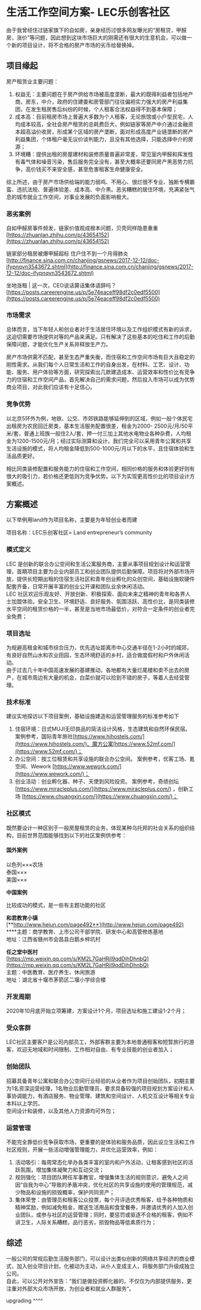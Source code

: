 # 生活工作空间方案- LEC乐创客社区

由于我曾经住过链家旗下的自如房，亲身经历过很多网友曝光的“房租贷，甲醛房，涨价”等问题，因此想到这块市场巨大的刚需还有很大的生意机会，可以做一个新的项目设计，将不合格的房产市场的劣币给替换掉。  


## 项目缘起

 房产租赁业主要问题：

1. 权益无：主要问题在于房产供给市场被高度垄断，最大的既得利益者包括地产商，房东，中介，政府的住建委和房管部门往往偏袒实力强大的房产利益集团，在发生租房售后纠纷的时候，个人租客合法权益得不到基本保障；
2. 成本高：目前租房市场上普遍大多数为个人租客，无论旅馆或小户型民宅，人均成本较高，全社会房产租赁的总耗费巨大，例如链家等房产中介通过金融资本超高溢价收房，形成某个区域的房产垄断，面对形成高度产业链垄断的房产利益集团，个体租户毫无议价谈判能力，且没有其他选择，只能选择中介的房源；
3. 环境糟：提供出租的房屋建材和装修质量普遍非常差，常见室内甲醛和挥发性有毒气体和噪音污染，售后服务完全没有，甚至大概率还要同房产黑恶势力抗争，高价钱买不来安全感，甚至危害租客生命健康安全。

 综上所述，由于房产市场供给端的能力弱鸡、不用心、很烂很不专业、独断专横霸蛮、违抗法规、普遍体验差、成本高、中介黑。恶劣糟糕的居住环境，充满紧张气息的城市就业工作空间，对事业发展的负面影响极大。  
  


### 恶劣案例

 自如甲醛房事件频发，链家价值观成根本问题，贝壳同样隐患重重  
 [https://zhuanlan.zhihu.com/p/43654152](https://zhuanlan.zhihu.com/p/43654152)  
  
 链家部分租房被爆甲醛超标 住户住不到一个月得肺炎  
 [http://finance.sina.com.cn/chanjing/gsnews/2017-12-12/doc-ifypnqvn3543672.shtml](http://finance.sina.com.cn/chanjing/gsnews/2017-12-12/doc-ifypnqvn3543672.shtml)  
  
 坐地涨租 \| 这一次，CEO说话算话集体请辞吗？  
 [https://posts.careerengine.us/p/5e74eaceff98df2c0edf5500](https://posts.careerengine.us/p/5e74eaceff98df2c0edf5500)  
  
  
  


### 市场需求

总体而言，当下年轻人和创业者对于生活居住环境以及工作组织模式有新的诉求，这迫切需要市场提供对等的产品来满足。只有解决了这些基本的吃住和工作的后勤保障问题，才能优化生产关系并释放生产力。  
  
 房产市场供需不匹配，甚至生态严重失衡，而住宿和工作空间市场有巨大且稳定的刚性需求。从我们每个人日常生活和工作的自身出发，在材料、工艺、设计、功能、服务、用户体验等方面，研究探索出几款建造成本、运营效率和性价比有竞争力的住宿和工作空间产品，首先解决自己的需求问题，然后投入市场可以成为优势商业项目，对此我们应该有十足信心。  
  
  


### 竞争优势

 以北京5环外为例，地铁、公交、市郊铁路能够延伸到的区域，例如一般个体民宅出租房为农民回迁房类，基本生活服务配置很差，租金为2000- 2500元/月/50平米/套，普通上班族一般住2人/套，押一付三加上其他水电物业各种杂费，人均租金为1200-1500元/月；经过实际测算和设计，我们完全可以采用青年公寓和共享生活设施的模式，将人均租金降低到500-1000元/月以下的水平，且住宿体验和生活品质更好。  
  
 相比同类装修配置和服务能力的住宿和工作空间，相同价格的服务和体验更好则有很大的吸引力，若价格还更低则为竞争优势。以下为实现更高性价比的项目设计方案概述。  
  
  
  


## 方案概述

以下举例用land作为项目名称，主要是为年轻创业者而建  
   
项目名称：LEC乐创客社区= Land entrepreneur’s community  
  
  


### 模式定义

 LEC 是创新的联合办公空间和生活公寓服务商，主要从事项目规划设计和运营管理，首期项目主要为企业内部员工和创业团队提供后勤保障。项目将对外部市场开放，提供长短期出租的住宿生活社区和青年创业孵化的众创空间，基础设施软硬件配套齐备，日常开展丰富的创业公开课和团队业余休闲活动。  
 LEC 社区欢迎乐观友好、开放创新、积极探索、面向未来之精神的青年和各界人士加盟体验。安全卫生、环境舒适、良好服务、氛围活跃、高性价比，是同类装修水平空间的租赁价格的一半，甚至是当地市场最低价，对符合一定条件的创业者完全免费；  
  
  


### 项目选址

为规避高租金和城市综合压力，优先选址距离市中心交通半径在1-2小时的城郊，有良好自然山水和农业田园，生态环境舒适的乡村，适合做度假村和户外休闲活动。  
由于过去几十年中国高速发展的基建推动，各地都有大量烂尾楼和卖不出去的房产，在城市周边有大量的机会，白菜价就可以捡到不错的房子，等着人去经营管理。

  
  


### **技术标准**

 建议实地探访以下项目案例，基础设施建造和运营管理服务的标准参考如下

1. 住宿环境：日式MUJI无印良品的简洁设计风格，生态建筑和自然环保民宿。 案例参考，国际青年旅社[https://www.hihostels.com/](https://www.hihostels.com/)、魔方公寓[https://www.52mf.com/](https://www.52mf.com/)；
2. 办公空间：按工位租赁和共享设施的联合办公空间。 案例参考，优客工场、氪空间、Wework [https://www.wework.com/](https://www.wework.com/)；
3. 创业活动：创业孵化器、种子、天使到风险投资。 案例参考，奇绩创坛 [https://www.miracleplus.com/](https://www.miracleplus.com/) ，创新工场 [https://www.chuangxin.com/](https://www.chuangxin.com/)；



### 社区**模式**

既然要设计一种区别于一般房屋租赁的业务，体现某种乌托邦的社会关系的组织结构，目前世界范围能够找到以下的社区案例供参考：



#### **国外案例**

以色列×××农场  
泰国×××  
美国×××  




**中国案例**

比较成功的模式，是一些有主题功能的社区

**和君教育小镇**  
[**http://www.hejun.com/page492**](http://www.hejun.com/page492)  
****主题：商学教育、上市公司干部学院、研发中心和高管修炼基地  
地址：江西省赣州市会昌县白鹅乡梓坑村  


**任之堂中医村**  
[https://mp.weixin.qq.com/s/KM2L7GaHRiI9qdDihDhnbQ](https://mp.weixin.qq.com/s/KM2L7GaHRiI9qdDihDhnbQ)  
主题：中医教育、医疗养生、休闲旅游  
地址：湖北省十堰市茅箭区二堰小学综合楼





### 开发周期

 2020年10月底开始立项筹建，方案设计1个月，项目选址和施工建设1-2个月；  
  
  


### 受众客群

LEC社区主要客户是公司内部员工，外部客群主要为本地普通租客和短暂旅行的游客，欢迎无地域和时间限制、工作相对自由、有专业技能的创业者加入；  
  
  


### 创始团队

 招募具备青年公寓和联合办公空间行业经验的从业者作为项目创始团队，初期主要为1名资深运营经理，1名物业后勤管理员，要求具备较强的项目规划方案设计和人事协调能力，有酒店服务、物业管理、建筑和空间设计、人机交互设计等相关专业本科以上学历。  
 空间设计和装修，以及其他人力资源均可外包；  
  
  


### 运营管理

 不能完全靠低价竞争获取市场，更重要的是体验和服务品质，因此设立生活和工作社区规则，开展一些活动增强管理能力，并优化运营效率，例如：

1. 活动吸引：每周常态化举办各类丰富的室内和户外活动，让租客感到社区的活跃氛围，增加集体凝聚力和互动交流；
2. 规则强化：项目团队聘任军事教官，增强集体生活的规则意识，避免人之间因“自我为中心”导致的矛盾冲突，优化社区的共享设施的使用的管理规范，减少物品和设施的损毁概率，保护共同资产；
3. 集体荣誉：由管理员和租客公众投票，每个月评选优秀租客，给予各种物质和精神奖励，例如减免租金，赠送生活用品和食堂餐券，并邀请优秀的人加入创业团队，或参与社区的运营管理；同时，要惩罚或驱逐不合格的租客，例如不讲卫生，人际关系糟糕，品行恶劣，损毁物品等低素质行为；

### 

## 综述

一般公司的常规后勤生活服务部门，可以设计出类似创新的网络共享经济的商业模式，加入创业项目计划，化被动为主动，从仆人变成主人，将服务部门升级成独立公司。  
 自此，可以公开对外宣告：“我们是做投资孵化器的，不仅仅为内部提供服务，更注重对外部大众市场开放，为创业者和就业人群服务“。  


upgrading ^^^^

